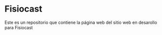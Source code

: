# Fisiocast
Este es un repositorio que contiene la página web del sitio web en desarollo para Fisiocast
